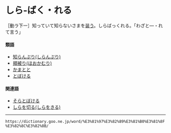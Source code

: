 # しら‐ばく・れる

［動ラ下一］知っていて知らないさまを[装う](よそう（装う／粧う）)。しらばっくれる。「わざと―・れて言う」

#### 類語

-   [知らんぷり(しらんぷり)](https://dictionary.goo.ne.jp/word/%E7%9F%A5%E3%82%89%E3%82%93%E6%8C%AF%E3%82%8A/#jn-112419)
-   [頬被り(ほおかむり)](https://dictionary.goo.ne.jp/word/%E9%A0%B0%E8%A2%AB%E3%82%8A_%28%E3%81%BB%E3%81%8A%E3%81%8B%E3%82%80%E3%82%8A%29/#jn-202855)
-   [かまとと](https://dictionary.goo.ne.jp/word/%E8%92%B2%E9%AD%9A/#jn-44607)
-   [とぼける](https://dictionary.goo.ne.jp/word/%E6%81%8D%E3%81%91%E3%82%8B/#jn-160101)

#### 関連語

-   [そらとぼける](https://dictionary.goo.ne.jp/word/%E7%A9%BA%E6%83%9A%E3%81%91%E3%82%8B/#jn-131600)
-   [しらを切る(しらをきる)](https://dictionary.goo.ne.jp/word/%E7%99%BD%E3%82%92%E5%88%87%E3%82%8B/#jn-112081)

---
`https://dictionary.goo.ne.jp/word/%E3%81%97%E3%82%89%E3%81%B0%E3%81%8F%E3%82%8C%E3%82%8B/`